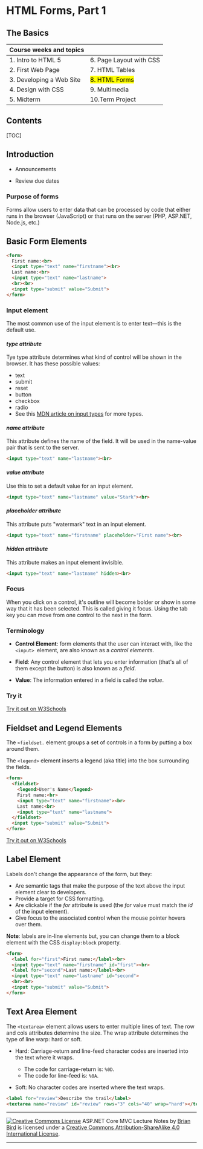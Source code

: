 # HTML Forms, Part 1

## The Basics

| Course weeks and topics  |                            |
| ------------------------ | -------------------------- |
| 1. Intro to HTML 5       | 6. Page Layout with CSS    |
| 2. First Web Page        | 7. HTML Tables             |
| 3. Developing a Web Site | <mark>8. HTML Forms</mark> |
| 4. Design with CSS       | 9. Multimedia              |
| 5. Midterm               | 10.Term Project            |



## Contents

[TOC]

## Introduction

- Announcements

- Review due dates 



### Purpose of forms

Forms allow users to enter data that can be processed by code that either runs in the browser (JavaScript) or that runs on the server (PHP, ASP.NET, Node.js, etc.)



## Basic Form Elements

```html
<form>
  First name:<br>
  <input type="text" name="firstname"><br>
  Last name:<br>
  <input type="text" name="lastname">
  <br><br>
  <input type="submit" value="Submit">
</form>
```

### Input element

The most common use of the input element is to enter text&mdash;this is the default use. 

#### *type attribute*

Tye type attribute determines what kind of control will be shown in the browser. It has these possible values:

- text
- submit
- reset
- button
- checkbox
- radio
- See this [MDN article on input types](https://developer.mozilla.org/en-US/docs/Web/HTML/Element/Input#_types) for more types.

#### *name attribute*

This attribute defines the name of the field. It will be used in the name-value pair that is sent to the server.


```html
<input type="text" name="lastname"><br>
```

#### *value attribute*

Use this to set a default value for an input element.


```html
<input type="text" name="lastname" value="Stark"><br>
```

#### *placeholder attribute*

This attribute puts "watermark" text in an input element.

```html
<input type="text" name="firstname" placeholder="First name"><br>
```

#### *hidden attribute*

This attribute makes an input element invisible.

```html
<input type="text" name="lastname" hidden><br>
```



### Focus

When you click on a control, it's outline will become bolder or show in some way that it has been selected. This is called giving it focus.
Using the tab key you can move from one control to the next in the form.

### Terminology

- **Control Element**: form elements that the user can interact with, like the `<input> `element, are also known as a *control* *element*s.

- **Field**: Any control element that lets you enter information (that's all of them except the button) is also known as a *field*.

- **Value**: The information entered in a field is called the *value*.

  

### Try it

[Try it out on W3Schools](https://www.w3schools.com/html/html_forms.asp)



## Fieldset and Legend Elements

The `<fieldset.` element groups a set of controls in a form by putting a box around them.

The `<legend>` element inserts a legend (aka title) into the box surrounding the fields.

```html
<form>
  <fieldset>
    <legend>User's Name</legend>
    First name:<br>
    <input type="text" name="firstname"><br>
    Last name:<br>
    <input type="text" name="lastname">
  </fieldset>
  <input type="submit" value="Submit">
</form>
```



[Try it out on W3Schools](https://www.w3schools.com/tags/tag_fieldset.asp)



## Label Element

Labels don't change the appearance of the form, but they:

- Are semantic tags that make the purpose of the text above the input element clear to developers.
- Provide a target for CSS formatting.
- Are clickable if the *for* attribute is used (the *for* value must match the *id* of the input element).
- Give focus to the associated control when the mouse pointer hovers over them.

**Note**: labels are in-line elements but, you can change them to a block element with the CSS `display:block` property.

```html
<form>
  <label for="first">First name:</label><br>
  <input type="text" name="firstname" id="first"><br>
  <label for="second">Last name:</label><br>
  <input type="text" name="lastname" id="second">
  <br><br>
  <input type="submit" value="Submit">
</form>
```


## Text Area Element

The `<textarea>` element allows users to enter multiple lines of text.
The row and cols attributes determine the size.
The wrap attribute determines the type of line warp: hard or soft.

- Hard: Carriage-return and line-feed character codes are inserted into the text where it wraps.
  - The code for carriage-return is: `%0D`.
  - The code for line-feed is: `%0A`.
  
- Soft: No character codes are inserted where the text wraps.

```html
<label for="review">Describe the trail</label>
<textarea name="review" id="review" rows="3" cols="40" wrap="hard"></textarea>
```




------

[![Creative Commons License](https://i.creativecommons.org/l/by-sa/4.0/88x31.png)](http://creativecommons.org/licenses/by-sa/4.0/)
ASP.NET Core MVC Lecture Notes by [Brian Bird](https://profbird.dev) is licensed under a [Creative Commons Attribution-ShareAlike 4.0 International License](http://creativecommons.org/licenses/by-sa/4.0/). 

------

